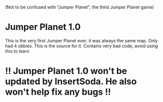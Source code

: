 (Not to be confused with "Jumper Planet", the third Jumper Planet game)
# Jumper Planet 1.0
This is the very first Jumper Planet ever, it was always the same map. Only had 4 obbies. This is the source for it.
Contains very bad code, avoid using this to learn
# !! Jumper Planet 1.0 won't be updated by InsertSoda. He also won't help fix any bugs !!
